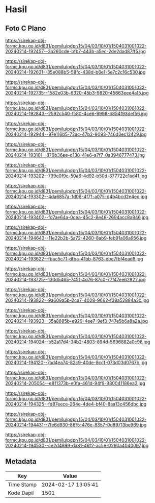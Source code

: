 # Hasil

## Foto C Plano

https://sirekap-obj-formc.kpu.go.id/d831/pemilu/pdpr/15/04/03/10/01/1504031001022-20240214-192457--3a260cde-bfb7-443b-a5ec-2de2dad87ff5.jpg

https://sirekap-obj-formc.kpu.go.id/d831/pemilu/pdpr/15/04/03/10/01/1504031001022-20240214-192631--35e088b5-58fc-438d-b6e1-5e7c2c16c530.jpg

https://sirekap-obj-formc.kpu.go.id/d831/pemilu/pdpr/15/04/03/10/01/1504031001022-20240214-192735--1582e03b-6320-45b3-9820-45663eee4a15.jpg

https://sirekap-obj-formc.kpu.go.id/d831/pemilu/pdpr/15/04/03/10/01/1504031001022-20240214-192843--2592c540-fc80-4ce6-9998-6854f93def56.jpg

https://sirekap-obj-formc.kpu.go.id/d831/pemilu/pdpr/15/04/03/10/01/1504031001022-20240214-192944--97e116b5-72ac-47b2-9093-746d3ec12429.jpg

https://sirekap-obj-formc.kpu.go.id/d831/pemilu/pdpr/15/04/03/10/01/1504031001022-20240214-193101--876b36ee-d138-41e6-a7f7-0a3946777473.jpg

https://sirekap-obj-formc.kpu.go.id/d831/pemilu/pdpr/15/04/03/10/01/1504031001022-20240214-193202--799e0f9c-50a6-4d92-b50d-377722e1ad41.jpg

https://sirekap-obj-formc.kpu.go.id/d831/pemilu/pdpr/15/04/03/10/01/1504031001022-20240214-193302--4da6857a-1d06-4f71-a075-d4b4bcd2e4ed.jpg

https://sirekap-obj-formc.kpu.go.id/d831/pemilu/pdpr/15/04/03/10/01/1504031001022-20240214-193402--fd7ae64a-0cea-45c2-8e48-2694acc8a846.jpg

https://sirekap-obj-formc.kpu.go.id/d831/pemilu/pdpr/15/04/03/10/01/1504031001022-20240214-194643--11e22b2b-5a72-4260-8ab9-feb91a06a956.jpg

https://sirekap-obj-formc.kpu.go.id/d831/pemilu/pdpr/15/04/03/10/01/1504031001022-20240214-193622--fbac5c71-dfba-41bb-8763-ebe7fbf4ead8.jpg

https://sirekap-obj-formc.kpu.go.id/d831/pemilu/pdpr/15/04/03/10/01/1504031001022-20240214-193725--130d5465-745f-4d76-87c0-77f47ee62922.jpg

https://sirekap-obj-formc.kpu.go.id/d831/pemilu/pdpr/15/04/03/10/01/1504031001022-20240214-193822--9a609a5b-2ca7-4028-9662-f38a52884a3c.jpg

https://sirekap-obj-formc.kpu.go.id/d831/pemilu/pdpr/15/04/03/10/01/1504031001022-20240214-193923--35a8885b-e929-4ee7-9ef3-747e5b6a8a2a.jpg

https://sirekap-obj-formc.kpu.go.id/d831/pemilu/pdpr/15/04/03/10/01/1504031001022-20240214-194024--b52a17d4-34b2-4803-894d-5696882a0c96.jpg

https://sirekap-obj-formc.kpu.go.id/d831/pemilu/pdpr/15/04/03/10/01/1504031001022-20240214-194120--7ad4ea74-82c9-40de-8ccf-073d03d0767b.jpg

https://sirekap-obj-formc.kpu.go.id/d831/pemilu/pdpr/15/04/03/10/01/1504031001022-20240214-205054--e811373b-e0fa-461d-94f9-980041186ea3.jpg

https://sirekap-obj-formc.kpu.go.id/d831/pemilu/pdpr/15/04/03/10/01/1504031001022-20240214-194325--fd87eece-264e-4de4-bf40-8aa13c456dbc.jpg

https://sirekap-obj-formc.kpu.go.id/d831/pemilu/pdpr/15/04/03/10/01/1504031001022-20240214-194431--7fe6d930-86f5-476e-8357-0d89713be969.jpg

https://sirekap-obj-formc.kpu.go.id/d831/pemilu/pdpr/15/04/03/10/01/1504031001022-20240214-194530--ce2d4899-da81-46f2-ac5e-0290a4040097.jpg


## Metadata

| Key        | Value               |
| ---------- | ------------------- |
| Time Stamp | 2024-02-17 13:05:41 |
| Kode Dapil | 1501                |



